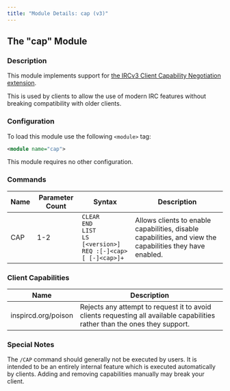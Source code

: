 ```yaml
---
title: "Module Details: cap (v3)"
---
```


## The "cap" Module

### Description

This module implements support for [the IRCv3 Client Capability Negotiation extension](https://ircv3.net/specs/core/capability-negotiation.html).

This is used by clients to allow the use of modern IRC features without breaking compatibility with older clients.

### Configuration

To load this module use the following `<module>` tag:

```xml
<module name="cap">
```

This module requires no other configuration.

### Commands

Name | Parameter Count | Syntax                                                                        | Description
---- | --------------- | ----------------------------------------------------------------------------- | -----------
CAP  | 1-2             | `CLEAR`<br>`END`<br>`LIST`<br>`LS [<version>]`<br>`REQ :[-]<cap>[ [-]<cap>]+` | Allows clients to enable capabilities, disable capabilities, and view the capabilities they have enabled.

<!-- CAP is not documented here because it is not intended to be executed by users -->

### Client Capabilities

Name                | Description
------------------- | -----------
inspircd.org/poison | Rejects any attempt to request it to avoid clients requesting all available capabilities rather than the ones they support.

### Special Notes

The `/CAP` command should generally not be executed by users. It is intended to be an entirely internal feature which is executed automatically by clients. Adding and removing capabilities manually may break your client.
